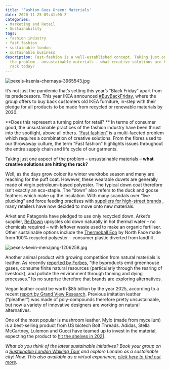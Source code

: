```yaml
---
title: 'Fashion Goes Green: Materials'
date: 2020-11-25 09:41:00 Z
categories:
- Marketing and Retail
- Sustainability
tags:
- fashion industry
- fast fashion
- sustainable london
- sustainable business
description: Fast-fashion is a well-established concept. Taking just one aspect of
  the problem – unsustainable materials – what creative solutions are hitting the
  rack today?
---
```


![pexels-ksenia-chernaya-3965543.jpg](/uploads/pexels-ksenia-chernaya-3965543.jpg)

It’s not just the pandemic that’s setting this year’s “Black Friday” apart from its predecessors. This year IKEA announced [#BuyBackFriday](https://www.ingka.com/news/ikea-launches-alternative-black-friday-campaign-a-deal-for-the-climate/), where the group offers to buy back customers old IKEA furniture, in-step with their pledge for all products to be made from recycled or renewable materials by 2030. 

**Does this represent a turning point for retail?
**
In terms of consumer good, the unsustainable practices of the fashion industry have been thrust into the spotlight, above all others. [“Fast fashion”](https://www.insiderlondon.com/blog/is-fast-fashion-here-to-stay/) is a multi-faceted problem which requires a combination of creative solutions. From the fibres used to our throwaway culture, the term “Fast fashion” highlights issues throughout the entire supply chain and life cycle of our garments. 

Taking just one aspect of the problem – unsustainable materials – **what creative solutions are hitting the rack?**

Well, as the days grow colder its winter wardrobe season and many are reaching for the puff coat. However, these wearable duvets are generally made of virgin petroleum-based polyester. The typical down coat therefore isn’t exactly an eco-staple. The “down” also refers to the duck and goose feathers which make up the insulation. With many scandals over “live plucking” and force feeding practises with [suppliers for high-street brands](https://www.theguardian.com/world/2016/jan/14/winter-coat-ethically-produced-down-goose-feathers) , many retailers have now decided to move onto new materials. 

Arket and Patagonia have pledged to use only recycled down. Arket’s supplier, [Re:Down](https://www.re-down.com/) upcycles old down naturally in hot thermal water – no chemicals required – with leftover waste used to make an organic fertiliser. Other sustainable options include the [Thermoball Eco](https://www.standard.co.uk/fashion/eco-puffers-sustainable-jackets-a4279336.html) by North Face made from 100% recycled polyester – consumer plastic diverted from landfill . 

![pexels-kevin-menajang-1206258.jpg](/uploads/pexels-kevin-menajang-1206258.jpg)

Another animal product with growing competition from natural materials is leather. As recently [reported by Forbes](https://www.forbes.com/sites/lelalondon/2020/11/16/this-fungus-is-fast-becoming-luxury-fashions-favorite-material/?sh=164d66c078a9), “the byproducts emit greenhouse gases, consume finite natural resources (particularly through the rearing of livestock), and pollute the environment through tanning and dying processes.” Its no surprise therefore that brands are exploring alternatives.

Vegan leather could be worth $85 billion by the year 2025, according to a recent [report by Grand View Research](https://www.greenmatters.com/p/mushroom-unleather-fashion-industry). Previous imitation leather (“pleather”) was made of poly-compounds therefore pretty unsustainable, but now a variety of innovative designers are working on natural alternatives.

One of the most popular is mushroom leather. Mylo (made from mycelium) is a best-selling product from US biotech Bolt Threads. Adidas, Stella McCartney, Lulemon and Gucci have teamed up to invest in the material, expecting the product to [hit the shelves in 2021](https://www.dezeen.com/2020/10/08/mylo-consortium-adidas-stella-mccartney-lululemon-kering-mycelium/).  

*What do you think of the latest sustainable initiatives? Book your group on a [Sustainable London Walking Tour](https://www.insiderlondon.com/london/educational-tours/sustainable-london-architecture-tour/#sustainable-london-tour) and explore London as a sustainable city! Now, This also available as a virtual experience, [click here to find out more](https://www.insiderlondon.com/online-education/virtual-tours/#virtual-london-sustainability-tour).*